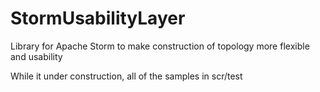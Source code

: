 # StormUsabilityLayer
Library for Apache Storm to make construction of topology more flexible and usability

While it under construction, all of the samples in scr/test
